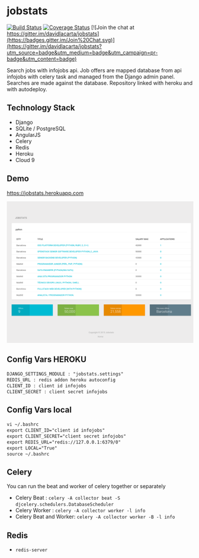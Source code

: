 # jobstats

[![Build Status](https://travis-ci.org/davidlacarta/jobstats.svg?branch=master)](https://travis-ci.org/davidlacarta/jobstats)
[![Coverage Status](https://coveralls.io/repos/davidlacarta/jobstats/badge.svg?branch=master&service=github)](https://coveralls.io/github/davidlacarta/jobstats?branch=master)
[![Join the chat at https://gitter.im/davidlacarta/jobstats](https://badges.gitter.im/Join%20Chat.svg)](https://gitter.im/davidlacarta/jobstats?utm_source=badge&utm_medium=badge&utm_campaign=pr-badge&utm_content=badge)

Search jobs with infojobs api. Job offers are mapped database from api infojobs with celery task and managed from the Django admin panel. Searches are made against the database. Repository linked with heroku and with autodeploy.

## Technology Stack

- Django
- SQLite / PostgreSQL
- AngularJS
- Celery
- Redis
- Heroku
- Cloud 9

## Demo

https://jobstats.herokuapp.com

[![Screen Preview](./preview.png)](./preview.png)

## Config Vars HEROKU

```
DJANGO_SETTINGS_MODULE : "jobstats.settings"
REDIS_URL : redis addon heroku autoconfig
CLIENT_ID : client id infojobs
CLIENT_SECRET : client secret infojobs
```

## Config Vars local

```
vi ~/.bashrc
export CLIENT_ID="client id infojobs"
export CLIENT_SECRET="client secret infojobs"
export REDIS_URL="redis://127.0.0.1:6379/0"
export LOCAL="True"
source ~/.bashrc
```

## Celery

You can run the beat and worker of celery together or separately

- Celery Beat : `celery -A collector beat -S djcelery.schedulers.DatabaseScheduler`
- Celery Worker : `celery -A collector worker -l info`
- Celery Beat and Worker: `celery -A collector worker -B -l info`

## Redis

- `redis-server`
